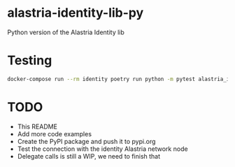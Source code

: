 # alastria-identity-lib-py

Python version of the Alastria Identity lib

# Testing

```bash
docker-compose run --rm identity poetry run python -m pytest alastria_identity -v .
```

# TODO

- This README
- Add more code examples
- Create the PyPI package and push it to pypi.org
- Test the connection with the identity Alastria network node
- Delegate calls is still a WIP, we need to finish that
